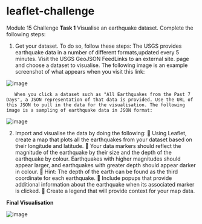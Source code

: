 # leaflet-challenge
Module 15 Challenge
**Task 1**
Visualise an earthquake dataset. Complete the following steps:
1.	Get your dataset. To do so, follow these steps:
        The USGS provides earthquake data in a number of different formats,updated every 5 minutes. Visit the USGS GeoJSON FeedLinks to an external site. page and choose a dataset to visualise. The following image is an example screenshot of what appears when you visit this link:

![image](https://github.com/gsd002/leaflet-challenge/assets/144679119/5a13c95c-7fb0-4173-ac87-ecbd1f6ed9b6)

 
	   When you click a dataset such as "All Earthquakes from the Past 7 Days", a JSON representation of that data is provided. Use the URL of this JSON to pull in the data for the visualisation. The following image is a sampling of earthquake data in JSON format:
 
![image](https://github.com/gsd002/leaflet-challenge/assets/144679119/a3abc2ab-9d00-4e1d-a2c8-bc1b424c6dd2)


2.	Import and visualise the data by doing the following:
			Using Leaflet, create a map that plots all the earthquakes from your dataset based on their longitude and latitude.
        	Your data markers should reflect the magnitude of the earthquake by their size and the depth of the earthquake by colour. Earthquakes with higher magnitudes should appear larger, and earthquakes with greater depth should appear darker in colour.
        	Hint: The depth of the earth can be found as the third coordinate for each earthquake.
        	Include popups that provide additional information about the earthquake when its associated marker is clicked.
        	Create a legend that will provide context for your map data.


**Final Visualisation**

![image](https://github.com/gsd002/leaflet-challenge/assets/144679119/81c9b3db-313d-46af-89af-fabb1ba8a3c3)

 



 


